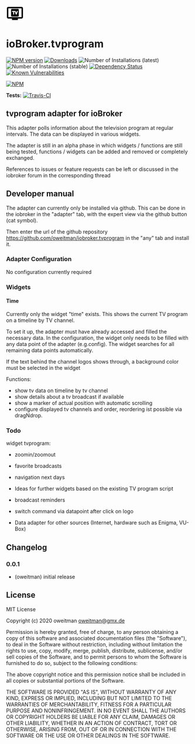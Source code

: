 ![Logo](admin/tvprogram.png)
# ioBroker.tvprogram

[![NPM version](http://img.shields.io/npm/v/iobroker.tvprogram.svg)](https://www.npmjs.com/package/iobroker.tvprogram)
[![Downloads](https://img.shields.io/npm/dm/iobroker.tvprogram.svg)](https://www.npmjs.com/package/iobroker.tvprogram)
![Number of Installations (latest)](http://iobroker.live/badges/tvprogram-installed.svg)
![Number of Installations (stable)](http://iobroker.live/badges/tvprogram-stable.svg)
[![Dependency Status](https://img.shields.io/david/oweitman/iobroker.tvprogram.svg)](https://david-dm.org/oweitman/iobroker.tvprogram)
[![Known Vulnerabilities](https://snyk.io/test/github/oweitman/ioBroker.tvprogram/badge.svg)](https://snyk.io/test/github/oweitman/ioBroker.tvprogram)

[![NPM](https://nodei.co/npm/iobroker.tvprogram.png?downloads=true)](https://nodei.co/npm/iobroker.tvprogram/)

**Tests:** [![Travis-CI](http://img.shields.io/travis/oweitman/ioBroker.tvprogram/master.svg)](https://travis-ci.org/oweitman/ioBroker.tvprogram)

## tvprogram adapter for ioBroker

This adapter polls information about the television program at regular intervals. 
The data can be displayed in various widgets. 

The adapter is still in an alpha phase in which widgets / functions are still being tested, 
functions / widgets can be added and removed or completely exchanged.

References to issues or feature requests can be left or 
discussed in the iobroker forum in the corresponding thread

## Developer manual
The adapter can currently only be installed via github. This can be done in the iobroker in the "adapter" tab, 
with the expert view via the github button (cat symbol).

Then enter the url of the github repository https://github.com/oweitman/iobroker.tvprogram in the "any" tab and install it.

### Adapter Configuration

No configuration currently required

### Widgets

#### Time
Currently only the widget "time" exists. This shows the current TV program on a timeline by TV channel.

To set it up, the adapter must have already accessed and filled the necessary data. 
In the configuration, the widget only needs to be filled with any data point of the adapter (e.g.config).
The widget searches for all remaining data points automatically.

If the text behind the channel logos shows through, a background color must be selected in the widget

Functions:

- show tv data on timeline by tv channel
- show details about a tv broadcast if available
- show a marker of actual position with automatic scrolling
- configure displayed tv channels and order, reordering ist possible via dragNdrop.

### Todo

widget tvprogram: 
- zoomin/zoomout
- favorite broadcasts
- navigation next days

- Ideas for further widgets based on the existing TV program script
- broadcast reminders
- switch command via datapoint after click on logo
- Data adapter for other sources (Internet, hardware such as Enigma, VU-Box)

## Changelog

### 0.0.1
* (oweitman) initial release

## License
MIT License

Copyright (c) 2020 oweitman <oweitman@gmx.de>

Permission is hereby granted, free of charge, to any person obtaining a copy
of this software and associated documentation files (the "Software"), to deal
in the Software without restriction, including without limitation the rights
to use, copy, modify, merge, publish, distribute, sublicense, and/or sell
copies of the Software, and to permit persons to whom the Software is
furnished to do so, subject to the following conditions:

The above copyright notice and this permission notice shall be included in all
copies or substantial portions of the Software.

THE SOFTWARE IS PROVIDED "AS IS", WITHOUT WARRANTY OF ANY KIND, EXPRESS OR
IMPLIED, INCLUDING BUT NOT LIMITED TO THE WARRANTIES OF MERCHANTABILITY,
FITNESS FOR A PARTICULAR PURPOSE AND NONINFRINGEMENT. IN NO EVENT SHALL THE
AUTHORS OR COPYRIGHT HOLDERS BE LIABLE FOR ANY CLAIM, DAMAGES OR OTHER
LIABILITY, WHETHER IN AN ACTION OF CONTRACT, TORT OR OTHERWISE, ARISING FROM,
OUT OF OR IN CONNECTION WITH THE SOFTWARE OR THE USE OR OTHER DEALINGS IN THE
SOFTWARE.